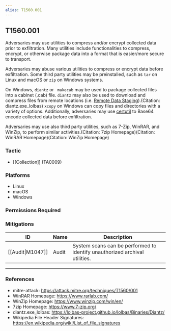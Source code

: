 ```yaml
---
alias: T1560.001
---
```


## T1560.001

Adversaries may use utilities to compress and/or encrypt collected data prior to exfiltration. Many utilities include functionalities to compress, encrypt, or otherwise package data into a format that is easier/more secure to transport.

Adversaries may abuse various utilities to compress or encrypt data before exfiltration. Some third party utilities may be preinstalled, such as <code>tar</code> on Linux and macOS or <code>zip</code> on Windows systems. 

On Windows, <code>diantz</code> or <code> makecab</code> may be used to package collected files into a cabinet (.cab) file. <code>diantz</code> may also be used to download and compress files from remote locations (i.e. [Remote Data Staging](https://attack.mitre.org/techniques/T1074/002)).(Citation: diantz.exe_lolbas) <code>xcopy</code> on Windows can copy files and directories with a variety of options. Additionally, adversaries may use [certutil](https://attack.mitre.org/software/S0160) to Base64 encode collected data before exfiltration. 

Adversaries may use also third party utilities, such as 7-Zip, WinRAR, and WinZip, to perform similar activities.(Citation: 7zip Homepage)(Citation: WinRAR Homepage)(Citation: WinZip Homepage)


### Tactic
- [[Collection]] (TA0009)

### Platforms
- Linux
- macOS
- Windows

### Permissions Required

### Mitigations

| ID | Name | Description |
| --- | --- | --- |
| [[Audit\|M1047]] | Audit | System scans can be performed to identify unauthorized archival utilities. |


---
### References

- mitre-attack: https://attack.mitre.org/techniques/T1560/001
- WinRAR Homepage: https://www.rarlab.com/
- WinZip Homepage: https://www.winzip.com/win/en/
- 7zip Homepage: https://www.7-zip.org/
- diantz.exe_lolbas: https://lolbas-project.github.io/lolbas/Binaries/Diantz/
- Wikipedia File Header Signatures: https://en.wikipedia.org/wiki/List_of_file_signatures
